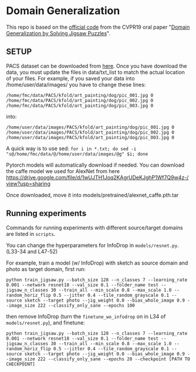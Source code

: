 # Domain Generalization
This repo is based on the [official code](https://github.com/fmcarlucci/JigenDG) from the CVPR19 oral paper "[Domain Generalization by Solving Jigsaw Puzzles](https://arxiv.org/pdf/1903.06864.pdf)".

## SETUP 

PACS dataset can be downloaded from [here](https://drive.google.com/file/d/0B6x7gtvErXgfbF9CSk53UkRxVzg/view?usp=sharing). Once you have download the data, you must update the files in data/txt_list to match the actual location of your files.
For example, if you saved your data into /home/user/data/images/ you have to change these lines:

```
/home/fmc/data/PACS/kfold/art_painting/dog/pic_001.jpg 0
/home/fmc/data/PACS/kfold/art_painting/dog/pic_002.jpg 0
/home/fmc/data/PACS/kfold/art_painting/dog/pic_003.jpg 0
```

into:

```
/home/user/data/images/PACS/kfold/art_painting/dog/pic_001.jpg 0
/home/user/data/images/PACS/kfold/art_painting/dog/pic_002.jpg 0
/home/user/data/images/PACS/kfold/art_painting/dog/pic_003.jpg 0
```

A quick way is to use sed:
`for i in *.txt; do sed -i "s@/home/fmc/data/@/home/user/data/images/@g" $i; done`

Pytorch models will automatically download if needed. You can download the caffe model we used for AlexNet from here https://drive.google.com/file/d/1wUJTH1Joq2KAgrUDeKJghP1Wf7Q9w4z-/view?usp=sharing

Once downloaded, move it into models/pretrained/alexnet_caffe.pth.tar




## Running experiments

Commands for running experiments with different source/target domains are listed in `scripts`. 

You can change the hyperparameters for InfoDrop in `models/resnet.py`. (L33-34 and L47-52)

For example, train a model (w/ InfoDrop) with sketch as source domain and photo as target domain, first run:

```
python train_jigsaw.py --batch_size 128 --n_classes 7 --learning_rate 0.001 --network resnet18 --val_size 0.1 --folder_name test --jigsaw_n_classes 30 --train_all --min_scale 0.8 --max_scale 1.0 --random_horiz_flip 0.5 --jitter 0.4 --tile_random_grayscale 0.1 --source sketch --target photo --jig_weight 0.0 --bias_whole_image 0.9 --image_size 222 --classify_only_sane --epochs 100
```

then remove InfoDrop (turn the `finetune_wo_infodrop` on in L34 of `models/resnet.py`), and finetune:

```
python train_jigsaw.py --batch_size 128 --n_classes 7 --learning_rate 0.001 --network resnet18 --val_size 0.1 --folder_name test --jigsaw_n_classes 30 --train_all --min_scale 0.8 --max_scale 1.0 --random_horiz_flip 0.5 --jitter 0.4 --tile_random_grayscale 0.1 --source sketch --target photo --jig_weight 0.0 --bias_whole_image 0.9 --image_size 222 --classify_only_sane --epochs 20 --checkpoint [PATH TO CHECKPOINT]
```

